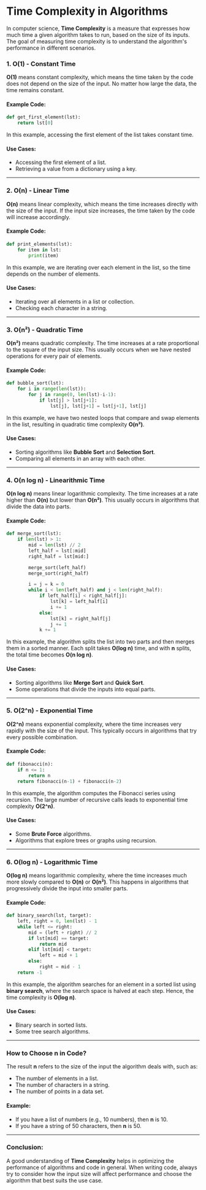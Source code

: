 
# Time Complexity in Algorithms

In computer science, **Time Complexity** is a measure that expresses how much time a given algorithm takes to run, based on the size of its inputs. The goal of measuring time complexity is to understand the algorithm's performance in different scenarios.

### 1. **O(1)** - **Constant Time**
**O(1)** means constant complexity, which means the time taken by the code does not depend on the size of the input. No matter how large the data, the time remains constant.

#### Example Code:
```python
def get_first_element(lst):
    return lst[0]
```

In this example, accessing the first element of the list takes constant time.

#### Use Cases:

* Accessing the first element of a list.
* Retrieving a value from a dictionary using a key.

---

### 2. **O(n)** - **Linear Time**

**O(n)** means linear complexity, which means the time increases directly with the size of the input. If the input size increases, the time taken by the code will increase accordingly.

#### Example Code:
```python
def print_elements(lst):
    for item in lst:
        print(item)
```

In this example, we are iterating over each element in the list, so the time depends on the number of elements.

#### Use Cases:

* Iterating over all elements in a list or collection.
* Checking each character in a string.

---

### 3. **O(n²)** - **Quadratic Time**

**O(n²)** means quadratic complexity. The time increases at a rate proportional to the square of the input size. This usually occurs when we have nested operations for every pair of elements.

#### Example Code:
```python
def bubble_sort(lst):
    for i in range(len(lst)):
        for j in range(0, len(lst)-i-1):
            if lst[j] > lst[j+1]:
                lst[j], lst[j+1] = lst[j+1], lst[j]
```

In this example, we have two nested loops that compare and swap elements in the list, resulting in quadratic time complexity **O(n²)**.

#### Use Cases:

* Sorting algorithms like **Bubble Sort** and **Selection Sort**.
* Comparing all elements in an array with each other.

---

### 4. **O(n log n)** - **Linearithmic Time**

**O(n log n)** means linear logarithmic complexity. The time increases at a rate higher than **O(n)** but lower than **O(n²)**. This usually occurs in algorithms that divide the data into parts.

#### Example Code:
```python
def merge_sort(lst):
    if len(lst) > 1:
        mid = len(lst) // 2
        left_half = lst[:mid]
        right_half = lst[mid:]

        merge_sort(left_half)
        merge_sort(right_half)

        i = j = k = 0
        while i < len(left_half) and j < len(right_half):
            if left_half[i] < right_half[j]:
                lst[k] = left_half[i]
                i += 1
            else:
                lst[k] = right_half[j]
                j += 1
            k += 1
```

In this example, the algorithm splits the list into two parts and then merges them in a sorted manner. Each split takes **O(log n)** time, and with **n** splits, the total time becomes **O(n log n)**.

#### Use Cases:

* Sorting algorithms like **Merge Sort** and **Quick Sort**.
* Some operations that divide the inputs into equal parts.

---

### 5. **O(2^n)** - **Exponential Time**

**O(2^n)** means exponential complexity, where the time increases very rapidly with the size of the input. This typically occurs in algorithms that try every possible combination.

#### Example Code:
```python
def fibonacci(n):
    if n <= 1:
        return n
    return fibonacci(n-1) + fibonacci(n-2)
```

In this example, the algorithm computes the Fibonacci series using recursion. The large number of recursive calls leads to exponential time complexity **O(2^n)**.

#### Use Cases:

* Some **Brute Force** algorithms.
* Algorithms that explore trees or graphs using recursion.

---

### 6. **O(log n)** - **Logarithmic Time**

**O(log n)** means logarithmic complexity, where the time increases much more slowly compared to **O(n)** or **O(n²)**. This happens in algorithms that progressively divide the input into smaller parts.

#### Example Code:
```python
def binary_search(lst, target):
    left, right = 0, len(lst) - 1
    while left <= right:
        mid = (left + right) // 2
        if lst[mid] == target:
            return mid
        elif lst[mid] < target:
            left = mid + 1
        else:
            right = mid - 1
    return -1
```

In this example, the algorithm searches for an element in a sorted list using **binary search**, where the search space is halved at each step. Hence, the time complexity is **O(log n)**.

#### Use Cases:

* Binary search in sorted lists.
* Some tree search algorithms.

---

### How to Choose n in Code?

The result **n** refers to the size of the input the algorithm deals with, such as:

* The number of elements in a list.
* The number of characters in a string.
* The number of points in a data set.

#### Example:

* If you have a list of numbers (e.g., 10 numbers), then **n** is 10.
* If you have a string of 50 characters, then **n** is 50.

---

### Conclusion:

A good understanding of **Time Complexity** helps in optimizing the performance of algorithms and code in general. When writing code, always try to consider how the input size will affect performance and choose the algorithm that best suits the use case.
